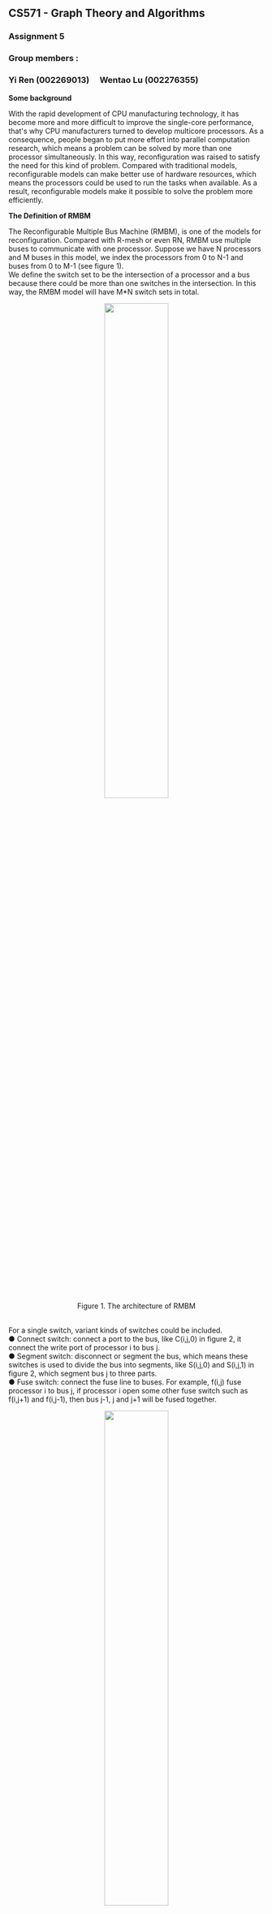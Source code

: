 ## CS571 - Graph Theory and Algorithms
### Assignment 5
### Group members :
### Yi Ren (002269013)&ensp;&ensp;    Wentao Lu (002276355)  

**Some background**  

With the rapid development of CPU manufacturing technology, it has become more and more difficult to improve the single-core performance, that's why CPU manufacturers turned to develop multicore processors. As a consequence, people began to put more effort into parallel computation research, which means a problem can be solved by more than one processor simultaneously. In this way, reconfiguration was raised to satisfy the need for this kind of problem. Compared with traditional models, reconfigurable models can make better use of hardware resources, which means the processors could be used to run the tasks when available. As a result, reconfigurable models make it possible to solve the problem more efficiently.

**The Definition of RMBM**

The Reconfigurable Multiple Bus Machine (RMBM), is one of the models for reconfiguration. Compared with R-mesh or even RN, RMBM use multiple buses to communicate with one processor. Suppose we have N processors and M buses in this model, we index the processors from 0 to N-1 and buses from 0 to M-1 (see figure 1).  
We define the switch set to be the intersection of a processor and a bus because there could be more than one switches in the intersection.  In this way, the RMBM model will have M*N switch sets in total.

<div align=center><img src="http://15.222.11.163/wp-content/uploads/2020/04/RMBM-2-1024x734.png" width="50%" height="50%"></div>  
</br>
<center> Figure 1.  The architecture of RMBM </center>  
</br>

For a single switch, variant kinds of switches could be included.   
● Connect switch: connect a port to the bus, like C(i,j,0) in figure 2, it connect the write port of processor i to bus j.  
● Segment switch: disconnect or segment the bus, which means these switches is used to divide the bus into segments, like S(i,j,0) and S(i,j,1) in figure 2, which segment bus j to three parts.  
● Fuse switch: connect the fuse line to buses. For example, f(i,j) fuse processor i to bus j, if processor i open some other fuse switch such as f(i,j+1) and f(i,j-1), then bus j-1, j and j+1 will be fused together.  
<div align=center><img src="http://15.222.11.163/wp-content/uploads/2020/04/RMBM-3.png" width="50%" height="50%"></div>  
</br>
<center> Figure 2.  The structure of RMBM switch </center>

Furthermore, we can specify RMBM by different memory accessing mode, that is concurrence and exclusion. So we have 4 kinds of RMBM:   
● Exclusive-read exclusive-write (EREW) RMBM  
● Concurrent-read exclusive-write (CREW) RMBM   
● Concurrent-read concurrent-write (CRCW) RMBM   
● Exclusive-read concurrent-write (ERCW) RMBM    

While concurrent read is comprehensible, the concurrent write will need some strategy to resolve the conflict. As a consequence, 4 strategies were raised:  
● Common: when different processors write on the same bus simultaneously, the value should also be the same.   
● Collision: when different processors write on the same bus simultaneously, a collision value should be written instead of the values from processors.  
● Priority: when different processors write on the same bus simultaneously, the processor with a lower index has the priority to write.   
● Combining: when different processors write on the same bus simultaneously, an operation should be done to all the values provided by processors. The operation could be one of the follows:   
sum, product, logical conjunction, logical disjunction, logical exclusive disjunction, maximum and minimum.  

**Some Variants**  

Generally speaking, the RMBM model has two basic functions, segment, and fuse, which is mentioned above. Segment means the processor can divide a bus into separate segments while fuse means different buses could be connected.  
Base on segment and fuse, RMBM has four variants.   
● Basic RMBM (B-RMBM), which is non-reconfigurable, just like a PRAM. Connect switch is the only choice to constitute its switch set. In this way, B-RMBM is not able to fuse or segment buses.  
● Segmenting RMBM (S-RMBM), Compared to B-RMBM, it has the segment switch other than connecting switch. S-RMBM can segment but not fuse.  
● Fusing RMBM (F-RMBM), the F-RMBM has both fuse switch and connect switch. F-RMBM can fuse buses, however, it cannot segment buses.  
● Extended RMBM (E-RMBM), it has all the three switches mentioned, in this way, E-RMBM can fuse and segment buses.

**Directed Variants**  

DRMBM, which denotes the Directed Reconfigurable Multiple Bus Machine, is another variant of RMBM. The main difference between DRMBM and RMBM is the direction. In an RMBM model, a signal can be transmitted to all the buses fused, while in the DRMBM model, the signal can only be transmitted in a certain direction.   
Actually, when we look into the structure of the DRMBM model, we will notice that every processor is connected by two fuse lines in a different direction, as is shown in figure 3. One of them from top to bottom, the other keeps an inverse direction.   
Take figure 3 as an example, if we connect all the buses to fuse line 1，and a signal from processor i is placed on bus j, then that signal will be only transmitted to bus k( k > j ) that connected to fuse line.  
However, RMBM can be emulated by DRMBM when fuse line 1 and fuse line 2 are synchronized, which means the two switches of bus j and fuse line need to keep the identical state so that the signal could be transmitted in both directions.
<div align=center><img src="http://15.222.11.163/wp-content/uploads/2020/04/RMBM-4.png" width="50%" height="50%"></div>  
</br>
<center> Figure 3.  The structure of DRMBM switch </center>
</br>


Similar to RMBM model, DRMBM also has some variants:  
● Basic DRMBM (B-DRMBM  
● Segmenting DRMBM (S-DRMBM)  
● Fusing DRMBM (F-DRMBM)   
● Extended DRMBM (E-DRMBM)  

**Problems can be solved**  

As we know, many problems can be solved by parallel computation models with linear or even constant time. However, some of them can exploit the power of reconfiguration to a great extend,  such as Permutation Routing, Counting Bits, Prefix Sums of Bits, Neighbor Localization and Chain Sorting. One interesting thing is many problems can be solved by different kinds of reconfigurable models, with respective resources and complexity.  

For RMBM models, some of them resemble R-Mesh models. For instance, the F-RMBM is similar to HVR-RMBM, as F-RMBM comprises vertical fuse lines and horizontal buses. Also, the S-RMBM, which can be seen as a set of segmentable buses, can be used to simulate R-Mesh.   

As mentioned above, some R-Mesh algorithms can be performed on S-RMBM in constant time, we will take Neighbor Localization and Chain Sorting as an example. The object for Neighbor Localization is connecting active processors with a single bus, every active processor will hold a 'pointer' which point at the next active processor, as is illustrated in Figure 4. If a processor is active, the inner East port and West port will be disconnected, otherwise, they will be fused.

<div align=center><img src="http://15.222.11.163/wp-content/uploads/2020/04/%E6%9C%AA%E5%91%BD%E5%90%8D%E6%96%87%E4%BB%B6-1-1024x255.png" width="50%" height="50%"></div>  
</br>
<center> Figure 4.  An example of Neighbor Localization </center>
</br>

Neighbor Localization is a key point to solve Chain Sorting problem, suppose we have n integers from a<sub>0</sub> to a<sub>n-1</sub>, we can use Chain Sorting to put these integers in a certain order. We denote the given integer by b bits, then the Chain Sorting problem could be solved with a few steps as following.   
● Step 1： Denote a 2<sup>b</sup> * n R-Mesh, each processor(0,j) in the first row holds the input values respectively, as Figure 5.    
● Step 2：For every column i from 0 to n-1， broadcast the value from processor(i,0).  
● Step 3：For every row i from 0 to 2<sup>b</sup>-1, we note processor(i, j) active if and only if a<sub>j</sub> == i.   
● Step 4：For every row i from 0 to 2<sup>b</sup>-1, we construct a list L<sub>i</sub> with Neighbor Localizatin, to indicate the order of same input values.   
● Step 5：For every list  L<sub>i</sub> in Step 3，we denote p(j) as the pointer which points to the next integer in the list, as illustrated in Figure 6 stage 1.  
● Step 6：For a certain list L<sub>i</sub>, send the first and the last integer to processor(i,0). If no data is sent to processor(i,0), we will note it as inactive.  
● Step 7：Connect all the lists in ascending order, which means the last integer of L<sub>i</sub> will point to the first integer of  L<sub>k</sub>, when processor(k,0) is the next active node for processor(i,0). As illustrated in Figure 6 stage 2 and 3.   

<div align=center><img src="http://15.222.11.163/wp-content/uploads/2020/04/RMBM-7-1024x721.png" width="50%" height="50%"></div>  
</br>
<center> Figure 5.  An example of R-Mesh </center>
</br>

<div align=center><img src="http://15.222.11.163/wp-content/uploads/2020/04/RMBM-8.png" width="50%" height="50%"></div>  
</br>
<center> Figure 6. Three main stages of Chain Sorting  </center>
</br>

As mentioned, we can perform this algorithm on an S-RMBM model, which has n processors and  2<sup>b</sup> buses. Considering the algorithm runs on R-Mesh in constant time and S-RMBM can perform Neighbor Localization in constant time, it can run on RMBM in sub-linear time.   

On the one hand, RMBM models use fewer resources (processors) than R-Mesh, which seems to be economic. On the other hand, it is slower than its R-Mesh counterparts, since a processor in RMBM models is permitted to set only one switch at a time, which means time needs to be spent on the switch setting.   

**Relation between RMBM and shared memory models**  

The shared memory model is one of the conventional models for parallel computation, all the processors share a common memory, which means any processor has access to any memory unit. Parallel Random Access Machine (PRAM) is one of the shared memory models, it is widely used for its concise and comprehensible architecture. Broadcast with Selective Reduction (BSR) is also a shared memory model, it is based on the CRCW PRAM model with a unique combining collision resolution. Obviously, the main difference between RMBM and shared memory models is reconfiguration features, such as segment and fuse. PRAM models are non-configurable whereas RMBM models can change the connectivity between processors and buses with reconfiguration.

When we talk about the relation between reconfigurable models and shared memory models, one important thing is the computational power comparison. Here's a definition of computational power:   
For a problem of size N and for some constant c > 0, a polynomially bounded instance of a model has O(N<sup>c</sup>) elements (processors, wires, gates, etc.). Model M<sub>1</sub> is as powerful as model M<sub>2</sub> if, for every problem that an instance of M<sub>2</sub> can solve, there is an instance of M<sub>1</sub> that can solve the problem as fast as M<sub>2</sub>. Model M<sub>1</sub> is more powerful (or model M<sub>2</sub>is less powerful) if, in addition, an instance of M<sub>1</sub> can solve at least one problem faster than M<sub>2</sub>.

Generally speaking, RMBM models are more powerful than PRAM models, although some of the PRAM models are as powerful as the weak RMBMs.  
● B-RMBM, as the weakest RMBM, is as powerful as PRAM. As we know, the B-RMBM doesn't have the segment or fuse feature, therefore it is non-reconfigurable like the PRAM models.  
● CRCW PRAM is as powerful as CREW S-RMBM. Actually, each step of a PRIORITY CRCW PRAM with P processors and S shared memory cells can be simulated in O(1) time on a CREW S-RMBM [P + S, S].
● F-RMBM and E-RMBM are more powerful than PRAM models. In fact, all of the fusing models are more powerful than PRAM models.  
The computational power comparison is illustrated in Figure 7.  

<div align=center><img src="http://15.222.11.163/wp-content/uploads/2020/04/RMBM-9.png" width="50%" height="50%"></div>  
</br>
<center> Figure 7. Power of conventional and reconfigurable models   </center>
</br>
